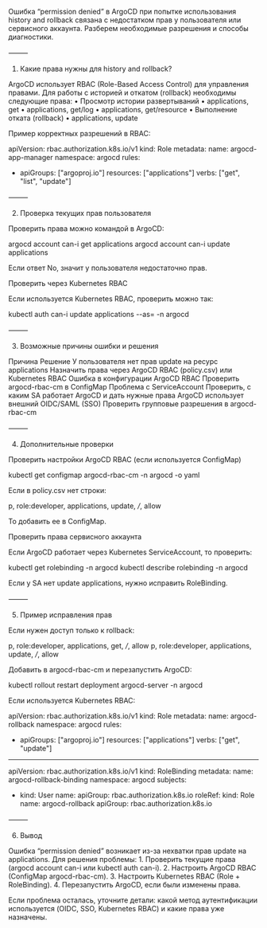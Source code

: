 Ошибка “permission denied” в ArgoCD при попытке использования history and rollback связана с недостатком прав у пользователя или сервисного аккаунта. Разберем необходимые разрешения и способы диагностики.

⸻

1. Какие права нужны для history and rollback?

ArgoCD использует RBAC (Role-Based Access Control) для управления правами. Для работы с историей и откатом (rollback) необходимы следующие права:
	•	Просмотр истории развертываний
	•	applications, get
	•	applications, get/log
	•	applications, get/resource
	•	Выполнение отката (rollback)
	•	applications, update

Пример корректных разрешений в RBAC:

apiVersion: rbac.authorization.k8s.io/v1
kind: Role
metadata:
  name: argocd-app-manager
  namespace: argocd
rules:
- apiGroups: ["argoproj.io"]
  resources: ["applications"]
  verbs: ["get", "list", "update"]



⸻

2. Проверка текущих прав пользователя

Проверить права можно командой в ArgoCD:

argocd account can-i get applications
argocd account can-i update applications

Если ответ No, значит у пользователя недостаточно прав.

Проверить через Kubernetes RBAC

Если используется Kubernetes RBAC, проверить можно так:

kubectl auth can-i update applications --as=<username> -n argocd



⸻

3. Возможные причины ошибки и решения

Причина	Решение
У пользователя нет прав update на ресурс applications	Назначить права через ArgoCD RBAC (policy.csv) или Kubernetes RBAC
Ошибка в конфигурации ArgoCD RBAC	Проверить argocd-rbac-cm в ConfigMap
Проблема с ServiceAccount	Проверить, с каким SA работает ArgoCD и дать нужные права
ArgoCD использует внешний OIDC/SAML (SSO)	Проверить групповые разрешения в argocd-rbac-cm



⸻

4. Дополнительные проверки

Проверить настройки ArgoCD RBAC (если используется ConfigMap)

kubectl get configmap argocd-rbac-cm -n argocd -o yaml

Если в policy.csv нет строки:

p, role:developer, applications, update, */*, allow

То добавить ее в ConfigMap.

Проверить права сервисного аккаунта

Если ArgoCD работает через Kubernetes ServiceAccount, то проверить:

kubectl get rolebinding -n argocd
kubectl describe rolebinding <rolebinding-name> -n argocd

Если у SA нет update applications, нужно исправить RoleBinding.

⸻

5. Пример исправления прав

Если нужен доступ только к rollback:

p, role:developer, applications, get, */*, allow
p, role:developer, applications, update, */*, allow

Добавить в argocd-rbac-cm и перезапустить ArgoCD:

kubectl rollout restart deployment argocd-server -n argocd

Если используется Kubernetes RBAC:

apiVersion: rbac.authorization.k8s.io/v1
kind: Role
metadata:
  name: argocd-rollback
  namespace: argocd
rules:
- apiGroups: ["argoproj.io"]
  resources: ["applications"]
  verbs: ["get", "update"]
---
apiVersion: rbac.authorization.k8s.io/v1
kind: RoleBinding
metadata:
  name: argocd-rollback-binding
  namespace: argocd
subjects:
- kind: User
  name: <username>
  apiGroup: rbac.authorization.k8s.io
roleRef:
  kind: Role
  name: argocd-rollback
  apiGroup: rbac.authorization.k8s.io



⸻

6. Вывод

Ошибка “permission denied” возникает из-за нехватки прав update на applications. Для решения проблемы:
	1.	Проверить текущие права (argocd account can-i или kubectl auth can-i).
	2.	Настроить ArgoCD RBAC (ConfigMap argocd-rbac-cm).
	3.	Настроить Kubernetes RBAC (Role + RoleBinding).
	4.	Перезапустить ArgoCD, если были изменены права.

Если проблема осталась, уточните детали: какой метод аутентификации используется (OIDC, SSO, Kubernetes RBAC) и какие права уже назначены.